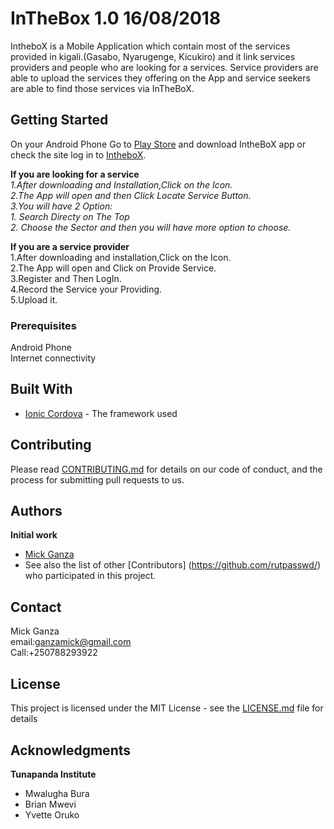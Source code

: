 # InTheBox 1.0 16/08/2018

IntheboX is a Mobile Application which contain most of the services provided in kigali.(Gasabo, Nyarugenge, Kicukiro) and it link services providers and people who are looking for a services. Service providers are able to upload the services they offering on the App and service seekers are able to find those services via InTheBoX. 

## Getting Started

On your Android Phone Go to [Play Store](https://play.google.com/store) and download IntheBoX app or check the site log in to [IntheboX](https://github.com/rutpasswd/InTheBoX).


**If you are looking for a service**<br/>
*1.After downloading and Installation,Click on the Icon.*<br/>
*2.The App will open and then Click Locate Service Button.*<br/>
*3.You will have 2 Option:* <br/>
         *1. Search Directy on The Top*<br/>
         *2. Choose the Sector and then you will have more option to choose.*

**If you are a service provider** <br/>
1.After downloading and installation,Click on the Icon.<br/>
2.The App will open and Click on Provide Service.<br/>
3.Register and Then LogIn.<br/>
4.Record the Service your Providing.<br/>
5.Upload it.



### Prerequisites

Android Phone<br/>
Internet connectivity

## Built With

* [Ionic Cordova](https://ionicframework.com/) - The framework used


## Contributing

Please read [CONTRIBUTING.md](https://github.com/rutpasswd/InTheBoX) for details on our code of conduct, and the process for submitting pull requests to us.

## Authors

 **Initial work** 

 - [Mick Ganza](https://github.com/rutpasswd/) 
 - See also the list of other [Contributors] (https://github.com/rutpasswd/) who participated in this project.
 
 ## Contact
 
 Mick Ganza <br/>
 email:ganzamick@gmail.com<br/>
 Call:+250788293922
 
 ## License
 
This project is licensed under the MIT License - see the [LICENSE.md](https://github.com/rutpasswd/InTheBoX) file for details

## Acknowledgments

**Tunapanda Institute**

* Mwalugha Bura
* Brian Mwevi
* Yvette Oruko

